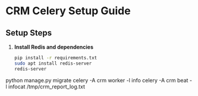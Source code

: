 # CRM Celery Setup Guide

## Setup Steps

1. **Install Redis and dependencies**
   ```bash
   pip install -r requirements.txt
   sudo apt install redis-server
   redis-server

 python manage.py migrate
celery -A crm worker -l info
celery -A crm beat -l infocat 
/tmp/crm_report_log.txt

